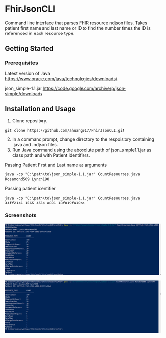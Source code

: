 # FhirJsonCLI
Command line interface that parses FHIR resource ndjson files. Takes patient first name and last name or ID to find the number times the ID is referenced in each resource type.

## Getting Started

### Prerequisites
Latest version of Java https://www.oracle.com/java/technologies/downloads/

json_simple-1.1.jar https://code.google.com/archive/p/json-simple/downloads

## Installation and Usage
1. Clone repository.
```
git clone https://github.com/ahuang917/FhirJsonCLI.git
```
2. In a command prompt, change directory to the respoistory containing .java and .ndjson files.
3. Run Java command using the abosolute path of json_simple1.1.jar as class path and with Patient identifiers.

Passing Patient First and Last name as arguments
```
java -cp "C:\path\to\json_simple-1.1.jar" CountResources.java Rosamond509 Lynch190
```
Passing patient identifier
```
java -cp "C:\path\to\json_simple-1.1.jar" CountResources.java 34ff2141-1565-4564-a801-18f019fa10ab
```

### Screenshots
![Alt text](https://github.com/ahuang917/FhirJsonCLI/blob/master/idParam.png "usingID")

![Alt text](https://github.com/ahuang917/FhirJsonCLI/blob/master/nameParam.png "usingName")

